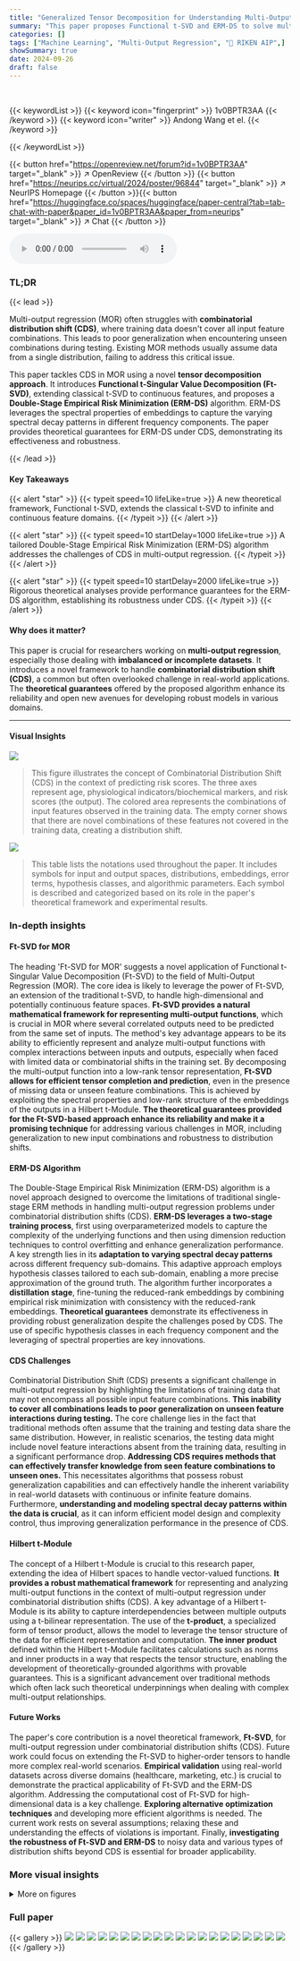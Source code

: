 ```yaml
---
title: "Generalized Tensor Decomposition for Understanding Multi-Output Regression under Combinatorial Shifts"
summary: "This paper proposes Functional t-SVD and ERM-DS to solve multi-output regression under Combinatorial Distribution Shift (CDS), providing robust performance guarantees."
categories: []
tags: ["Machine Learning", "Multi-Output Regression", "🏢 RIKEN AIP",]
showSummary: true
date: 2024-09-26
draft: false
---
```


<br>

{{< keywordList >}}
{{< keyword icon="fingerprint" >}} 1v0BPTR3AA {{< /keyword >}}
{{< keyword icon="writer" >}} Andong Wang et el. {{< /keyword >}}
 
{{< /keywordList >}}

{{< button href="https://openreview.net/forum?id=1v0BPTR3AA" target="_blank" >}}
↗ OpenReview
{{< /button >}}
{{< button href="https://neurips.cc/virtual/2024/poster/96844" target="_blank" >}}
↗ NeurIPS Homepage
{{< /button >}}{{< button href="https://huggingface.co/spaces/huggingface/paper-central?tab=tab-chat-with-paper&paper_id=1v0BPTR3AA&paper_from=neurips" target="_blank" >}}
↗ Chat
{{< /button >}}



<audio controls>
    <source src="https://ai-paper-reviewer.com/1v0BPTR3AA/podcast.wav" type="audio/wav">
    Your browser does not support the audio element.
</audio>


### TL;DR


{{< lead >}}

Multi-output regression (MOR) often struggles with **combinatorial distribution shift (CDS)**, where training data doesn't cover all input feature combinations. This leads to poor generalization when encountering unseen combinations during testing. Existing MOR methods usually assume data from a single distribution, failing to address this critical issue.

This paper tackles CDS in MOR using a novel **tensor decomposition approach**. It introduces **Functional t-Singular Value Decomposition (Ft-SVD)**, extending classical t-SVD to continuous features, and proposes a **Double-Stage Empirical Risk Minimization (ERM-DS)** algorithm. ERM-DS leverages the spectral properties of embeddings to capture the varying spectral decay patterns in different frequency components. The paper provides theoretical guarantees for ERM-DS under CDS, demonstrating its effectiveness and robustness.

{{< /lead >}}


#### Key Takeaways

{{< alert "star" >}}
{{< typeit speed=10 lifeLike=true >}} A new theoretical framework, Functional t-SVD, extends the classical t-SVD to infinite and continuous feature domains. {{< /typeit >}}
{{< /alert >}}

{{< alert "star" >}}
{{< typeit speed=10 startDelay=1000 lifeLike=true >}} A tailored Double-Stage Empirical Risk Minimization (ERM-DS) algorithm addresses the challenges of CDS in multi-output regression. {{< /typeit >}}
{{< /alert >}}

{{< alert "star" >}}
{{< typeit speed=10 startDelay=2000 lifeLike=true >}} Rigorous theoretical analyses provide performance guarantees for the ERM-DS algorithm, establishing its robustness under CDS. {{< /typeit >}}
{{< /alert >}}

#### Why does it matter?
This paper is crucial for researchers working on **multi-output regression**, especially those dealing with **imbalanced or incomplete datasets**. It introduces a novel framework to handle **combinatorial distribution shift (CDS)**, a common but often overlooked challenge in real-world applications. The **theoretical guarantees** offered by the proposed algorithm enhance its reliability and open new avenues for developing robust models in various domains.

------
#### Visual Insights



![](https://ai-paper-reviewer.com/1v0BPTR3AA/figures_1_1.jpg)

> This figure illustrates the concept of Combinatorial Distribution Shift (CDS) in the context of predicting risk scores.  The three axes represent age, physiological indicators/biochemical markers, and risk scores (the output). The colored area represents the combinations of input features observed in the training data. The empty corner shows that there are novel combinations of these features not covered in the training data, creating a distribution shift.





![](https://ai-paper-reviewer.com/1v0BPTR3AA/tables_17_1.jpg)

> This table lists the notations used throughout the paper. It includes symbols for input and output spaces, distributions, embeddings, error terms, hypothesis classes, and algorithmic parameters. Each symbol is described and categorized based on its role in the paper's theoretical framework and experimental results.





### In-depth insights


#### Ft-SVD for MOR
The heading 'Ft-SVD for MOR' suggests a novel application of Functional t-Singular Value Decomposition (Ft-SVD) to the field of Multi-Output Regression (MOR).  The core idea is likely to leverage the power of Ft-SVD, an extension of the traditional t-SVD, to handle high-dimensional and potentially continuous feature spaces. **Ft-SVD provides a natural mathematical framework for representing multi-output functions**, which is crucial in MOR where several correlated outputs need to be predicted from the same set of inputs.  The method's key advantage appears to be its ability to efficiently represent and analyze multi-output functions with complex interactions between inputs and outputs, especially when faced with limited data or combinatorial shifts in the training set. By decomposing the multi-output function into a low-rank tensor representation, **Ft-SVD allows for efficient tensor completion and prediction**, even in the presence of missing data or unseen feature combinations.  This is achieved by exploiting the spectral properties and low-rank structure of the embeddings of the outputs in a Hilbert t-Module. **The theoretical guarantees provided for the Ft-SVD-based approach enhance its reliability and make it a promising technique** for addressing various challenges in MOR, including generalization to new input combinations and robustness to distribution shifts.

#### ERM-DS Algorithm
The Double-Stage Empirical Risk Minimization (ERM-DS) algorithm is a novel approach designed to overcome the limitations of traditional single-stage ERM methods in handling multi-output regression problems under combinatorial distribution shifts (CDS).  **ERM-DS leverages a two-stage training process**, first using overparameterized models to capture the complexity of the underlying functions and then using dimension reduction techniques to control overfitting and enhance generalization performance. A key strength lies in its **adaptation to varying spectral decay patterns** across different frequency sub-domains.  This adaptive approach employs hypothesis classes tailored to each sub-domain, enabling a more precise approximation of the ground truth. The algorithm further incorporates a **distillation stage**, fine-tuning the reduced-rank embeddings by combining empirical risk minimization with consistency with the reduced-rank embeddings. **Theoretical guarantees** demonstrate its effectiveness in providing robust generalization despite the challenges posed by CDS. The use of specific hypothesis classes in each frequency component and the leveraging of spectral properties are key innovations.

#### CDS Challenges
Combinatorial Distribution Shift (CDS) presents a significant challenge in multi-output regression by highlighting the limitations of training data that may not encompass all possible input feature combinations.  **This inability to cover all combinations leads to poor generalization on unseen feature interactions during testing.**  The core challenge lies in the fact that traditional methods often assume that the training and testing data share the same distribution.  However, in realistic scenarios, the testing data might include novel feature interactions absent from the training data, resulting in a significant performance drop. **Addressing CDS requires methods that can effectively transfer knowledge from seen feature combinations to unseen ones.**  This necessitates algorithms that possess robust generalization capabilities and can effectively handle the inherent variability in real-world datasets with continuous or infinite feature domains.  Furthermore, **understanding and modeling spectral decay patterns within the data is crucial**, as it can inform efficient model design and complexity control, thus improving generalization performance in the presence of CDS.

#### Hilbert t-Module
The concept of a Hilbert t-Module is crucial to this research paper, extending the idea of Hilbert spaces to handle vector-valued functions.  **It provides a robust mathematical framework** for representing and analyzing multi-output functions in the context of multi-output regression under combinatorial distribution shifts (CDS).  A key advantage of a Hilbert t-Module is its ability to capture interdependencies between multiple outputs using a t-bilinear representation.  The use of the **t-product**, a specialized form of tensor product, allows the model to leverage the tensor structure of the data for efficient representation and computation. **The inner product** defined within the Hilbert t-Module facilitates calculations such as norms and inner products in a way that respects the tensor structure, enabling the development of theoretically-grounded algorithms with provable guarantees.  This is a significant advancement over traditional methods which often lack such theoretical underpinnings when dealing with complex multi-output relationships.

#### Future Works
The paper's core contribution is a novel theoretical framework, **Ft-SVD**, for multi-output regression under combinatorial distribution shifts (CDS).  Future work could focus on extending the Ft-SVD to higher-order tensors to handle more complex real-world scenarios.  **Empirical validation** using real-world datasets across diverse domains (healthcare, marketing, etc.) is crucial to demonstrate the practical applicability of Ft-SVD and the ERM-DS algorithm. Addressing the computational cost of Ft-SVD for high-dimensional data is a key challenge.  **Exploring alternative optimization techniques** and developing more efficient algorithms is needed. The current work rests on several assumptions; relaxing these and understanding the effects of violations is important.  Finally, **investigating the robustness of Ft-SVD and ERM-DS** to noisy data and various types of distribution shifts beyond CDS is essential for broader applicability.


### More visual insights

<details>
<summary>More on figures
</summary>


![](https://ai-paper-reviewer.com/1v0BPTR3AA/figures_6_1.jpg)

> This figure shows how the singular values decay at different rates across the 5 frequency components (after DCT transformation) of the Akiyo video data. Each line represents the decay of a different frequency component of the tensor, where the tensor represents the embeddings of the ground truth function. This illustrates the varying spectral decay properties mentioned in Assumption 4-(II), which is crucial to the paper's theoretical analysis under combinatorial distribution shift. The different decay rates across different frequency components highlight the importance of using specific hypothesis classes to better capture the varying spectral decay patterns in the proposed ERM-DS algorithm.


![](https://ai-paper-reviewer.com/1v0BPTR3AA/figures_7_1.jpg)

> This figure demonstrates how the spectral decay rates vary across different frequency components (obtained using the Discrete Cosine Transform) within the context of multi-output regression under combinatorial distribution shifts (CDS). The Akiyo video data is used as an example, showcasing the diverse spectral decay patterns across different frequency components in practice. This empirical observation supports the assumption of polynomial spectral decay in the theoretical analysis.


![](https://ai-paper-reviewer.com/1v0BPTR3AA/figures_9_1.jpg)

> This figure demonstrates the performance of ERM and ERM-DS algorithms under varying conditions. The left panel shows how the test risk changes with increasing covariate shift intensity (κ), comparing the single-stage ERM and two-stage ERM-DS approaches. The right panel illustrates the impact of training data size on the test risk, again contrasting ERM and ERM-DS.


![](https://ai-paper-reviewer.com/1v0BPTR3AA/figures_16_1.jpg)

> This figure illustrates the relationship between the core concepts of the paper. Multi-output regression under CDS motivates the development of the Ft-SVD framework, which provides a theoretical foundation for formulating the problem as tensor completion under MNAR. The Ft-SVD framework then inspires the design of the ERM-DS algorithm, which is specifically developed to address the challenges of multi-output regression under CDS.


![](https://ai-paper-reviewer.com/1v0BPTR3AA/figures_20_1.jpg)

> This figure presents the results of experiments comparing the performance of two algorithms, ERM and ERM-DS, under different conditions. The left panel shows how the test risk changes as the covariate shift intensity (κ) increases, with separate results for single and double training approaches. The right panel displays the test risk as a function of the percentage of training data used, again with results for both ERM and ERM-DS.  The shaded areas represent the standard deviations.


</details>






### Full paper

{{< gallery >}}
<img src="https://ai-paper-reviewer.com/1v0BPTR3AA/1.png" class="grid-w50 md:grid-w33 xl:grid-w25" />
<img src="https://ai-paper-reviewer.com/1v0BPTR3AA/2.png" class="grid-w50 md:grid-w33 xl:grid-w25" />
<img src="https://ai-paper-reviewer.com/1v0BPTR3AA/3.png" class="grid-w50 md:grid-w33 xl:grid-w25" />
<img src="https://ai-paper-reviewer.com/1v0BPTR3AA/4.png" class="grid-w50 md:grid-w33 xl:grid-w25" />
<img src="https://ai-paper-reviewer.com/1v0BPTR3AA/5.png" class="grid-w50 md:grid-w33 xl:grid-w25" />
<img src="https://ai-paper-reviewer.com/1v0BPTR3AA/6.png" class="grid-w50 md:grid-w33 xl:grid-w25" />
<img src="https://ai-paper-reviewer.com/1v0BPTR3AA/7.png" class="grid-w50 md:grid-w33 xl:grid-w25" />
<img src="https://ai-paper-reviewer.com/1v0BPTR3AA/8.png" class="grid-w50 md:grid-w33 xl:grid-w25" />
<img src="https://ai-paper-reviewer.com/1v0BPTR3AA/9.png" class="grid-w50 md:grid-w33 xl:grid-w25" />
<img src="https://ai-paper-reviewer.com/1v0BPTR3AA/10.png" class="grid-w50 md:grid-w33 xl:grid-w25" />
<img src="https://ai-paper-reviewer.com/1v0BPTR3AA/11.png" class="grid-w50 md:grid-w33 xl:grid-w25" />
<img src="https://ai-paper-reviewer.com/1v0BPTR3AA/12.png" class="grid-w50 md:grid-w33 xl:grid-w25" />
<img src="https://ai-paper-reviewer.com/1v0BPTR3AA/13.png" class="grid-w50 md:grid-w33 xl:grid-w25" />
<img src="https://ai-paper-reviewer.com/1v0BPTR3AA/14.png" class="grid-w50 md:grid-w33 xl:grid-w25" />
<img src="https://ai-paper-reviewer.com/1v0BPTR3AA/15.png" class="grid-w50 md:grid-w33 xl:grid-w25" />
<img src="https://ai-paper-reviewer.com/1v0BPTR3AA/16.png" class="grid-w50 md:grid-w33 xl:grid-w25" />
<img src="https://ai-paper-reviewer.com/1v0BPTR3AA/17.png" class="grid-w50 md:grid-w33 xl:grid-w25" />
<img src="https://ai-paper-reviewer.com/1v0BPTR3AA/18.png" class="grid-w50 md:grid-w33 xl:grid-w25" />
<img src="https://ai-paper-reviewer.com/1v0BPTR3AA/19.png" class="grid-w50 md:grid-w33 xl:grid-w25" />
<img src="https://ai-paper-reviewer.com/1v0BPTR3AA/20.png" class="grid-w50 md:grid-w33 xl:grid-w25" />
{{< /gallery >}}